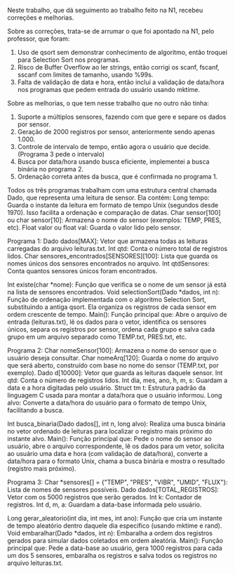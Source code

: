 ﻿Neste trabalho, que dá seguimento ao trabalho feito na N1, recebeu correções e melhorias.

Sobre as correções, trata-se de arrumar o que foi apontado na N1, pelo professor, que foram:
1. Uso de qsort sem demonstrar conhecimento de algoritmo, então troquei para Selection Sort nos programas.
2. Risco de Buffer Overflow ao ler strings, então corrigi os scanf, fscanf, sscanf com limites de tamanho, usando %99s.
3. Falta de validação de data e hora, então incluí a validação de data/hora nos programas que pedem entrada do usuário usando mktime.

Sobre as melhorias, o que tem nesse trabalho que no outro não tinha:
1. Suporte a múltiplos sensores, fazendo com que gere e separe os dados por sensor.
2. Geração de 2000 registros por sensor, anteriormente sendo apenas 1.000.
3. Controle de intervalo de tempo, então agora o usuário que decide. (Programa 3 pede o intervalo)
4. Busca por data/hora usando busca eficiente, implementei a busca binária no programa 2.
5. Ordenação correta antes da busca, que é confirmada no programa 1.


Todos os três programas trabalham com uma estrutura central chamada Dado, que representa uma leitura de sensor. Ela contém:
Long tempo: Guarda o instante da leitura em formato de tempo Unix (segundos desde 1970). Isso facilita a ordenação e comparação de datas.
Char sensor[100] ou char sensor[10]: Armazena o nome do sensor (exemplos: TEMP, PRES, etc).
Float valor ou float val: Guarda o valor lido pelo sensor.

Programa 1:
Dado dados[MAX]: Vetor que armazena todas as leituras carregadas do arquivo leituras.txt.
Int qtd: Conta o número total de registros lidos.
Char sensores_encontrados[SENSORES][100]: Lista que guarda os nomes únicos dos sensores encontrados no arquivo.
Int qtdSensores: Conta quantos sensores únicos foram encontrados.

Int existe(char *nome): Função que verifica se o nome de um sensor já está na lista de sensores encontrados.
Void selectionSort(Dado *dados, int n): Função de ordenação implementada com o algoritmo Selection Sort, substituindo a antiga qsort. Ela organiza os registros de cada sensor em ordem crescente de tempo.
Main(): Função principal que:
Abre o arquivo de entrada (leituras.txt), lê os dados para o vetor, identifica os sensores únicos, separa os registros por sensor, ordena cada grupo e salva cada grupo em um arquivo separado como TEMP.txt, PRES.txt, etc.

Programa 2:
Char nomeSensor[100]: Armazena o nome do sensor que o usuário deseja consultar.
Char nomeArq[120]: Guarda o nome do arquivo que será aberto, construído com base no nome do sensor (TEMP.txt, por exemplo).
Dado d[10000]: Vetor que guarda as leituras daquele sensor.
Int qtd: Conta o número de registros lidos.
Int dia, mes, ano, h, m, s: Guardam a data e a hora digitadas pelo usuário.
Struct tm t: Estrutura padrão da linguagem C usada para montar a data/hora que o usuário informou.
Long alvo: Converte a data/hora do usuário para o formato de tempo Unix, facilitando a busca.

Int busca_binaria(Dado dados[], int n, long alvo): Realiza uma busca binária no vetor ordenado de leituras para localizar o registro mais próximo do instante alvo.
Main(): Função principal que:
Pede o nome do sensor ao usuário, abre o arquivo correspondente, lê os dados para um vetor, solicita ao usuário uma data e hora (com validação de data/hora), converte a data/hora para o formato Unix, chama a busca binária e mostra o resultado (registro mais próximo).

Programa 3:
Char *sensores[] = {"TEMP", "PRES", "VIBR", "UMID", "FLUX"}: Lista de nomes de sensores possíveis.
Dado dados[TOTAL_REGISTROS]: Vetor com os 5000 registros que serão gerados.
Int k: Contador de registros.
Int d, m, a: Guardam a data-base informada pelo usuário.

Long gerar_aleatorio(int dia, int mes, int ano): Função que cria um instante de tempo aleatório dentro daquele dia específico (usando mktime e rand).
Void embaralhar(Dado *dados, int n): Embaralha a ordem dos registros gerados para simular dados coletados em ordem aleatória.
Main(): Função principal que:
Pede a data-base ao usuário, gera 1000 registros para cada um dos 5 sensores, embaralha os registros e salva todos os registros no arquivo leituras.txt.

